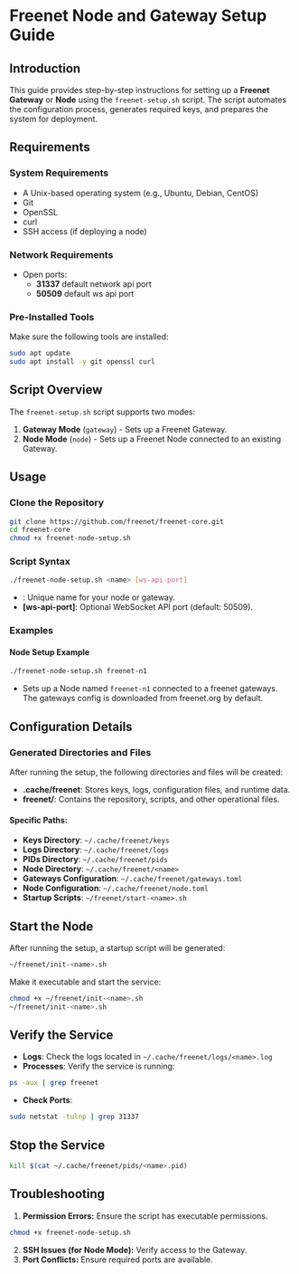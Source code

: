 # Freenet Node and Gateway Setup Guide

## Introduction

This guide provides step-by-step instructions for setting up a **Freenet Gateway** or **Node** using the `freenet-setup.sh` script. The script automates the configuration process, generates required keys, and prepares the system for deployment.

## Requirements

### System Requirements

- A Unix-based operating system (e.g., Ubuntu, Debian, CentOS)
- Git
- OpenSSL
- curl
- SSH access (if deploying a node)

### Network Requirements

- Open ports:
    - **31337** default network api port
    - **50509** default ws api port 

### Pre-Installed Tools

Make sure the following tools are installed:

```bash
sudo apt update
sudo apt install -y git openssl curl
```

## Script Overview

The `freenet-setup.sh` script supports two modes:

1. **Gateway Mode** (`gateway`) - Sets up a Freenet Gateway.
2. **Node Mode** (`node`) - Sets up a Freenet Node connected to an existing Gateway.

## Usage

### Clone the Repository

```bash
git clone https://github.com/freenet/freenet-core.git
cd freenet-core
chmod +x freenet-node-setup.sh
```

### Script Syntax

```bash
./freenet-node-setup.sh <name> [ws-api-port]
```

- **<name>**: Unique name for your node or gateway.
- **[ws-api-port]**: Optional WebSocket API port (default: 50509).

### Examples

#### Node Setup Example

```bash
./freenet-node-setup.sh freenet-n1
```

- Sets up a Node named `freenet-n1` connected to a freenet gateways. The gateways config is downloaded from freenet.org by default.

## Configuration Details

### Generated Directories and Files

After running the setup, the following directories and files will be created:

- **.cache/freenet**: Stores keys, logs, configuration files, and runtime data.
- **freenet/**: Contains the repository, scripts, and other operational files.

#### Specific Paths:

- **Keys Directory**: `~/.cache/freenet/keys`
- **Logs Directory**: `~/.cache/freenet/logs`
- **PIDs Directory**: `~/.cache/freenet/pids`
- **Node Directory**: `~/.cache/freenet/<name>`
- **Gateways Configuration**: `~/.cache/freenet/gateways.toml`
- **Node Configuration**: `~/.cache/freenet/node.toml`
- **Startup Scripts**: `~/freenet/start-<name>.sh`

## Start the Node

After running the setup, a startup script will be generated:

```bash
~/freenet/init-<name>.sh
```

Make it executable and start the service:

```bash
chmod +x ~/freenet/init-<name>.sh
~/freenet/init-<name>.sh
```

## Verify the Service

- **Logs**: Check the logs located in `~/.cache/freenet/logs/<name>.log`
- **Processes**: Verify the service is running:

```bash
ps -aux | grep freenet
```

- **Check Ports**:

```bash
sudo netstat -tulnp | grep 31337
```

## Stop the Service

```bash
kill $(cat ~/.cache/freenet/pids/<name>.pid)
```

## Troubleshooting

1. **Permission Errors:** Ensure the script has executable permissions.

```bash
chmod +x freenet-node-setup.sh
```

2. **SSH Issues (for Node Mode):** Verify access to the Gateway.
3. **Port Conflicts:** Ensure required ports are available.